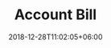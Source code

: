 ---
title: "Account Bill"
date: 2018-12-28T11:02:05+06:00
description: "this is meta description"
type : "docs"
---